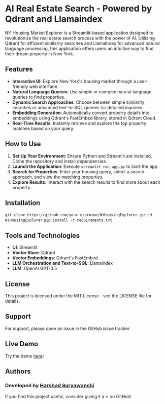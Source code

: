 # AI Real Estate Search - Powered by Qdrant and Llamaindex

NY Housing Market Explorer is a Streamlit-based application designed to revolutionize the real estate search process with the power of AI. Utilizing Qdrant for efficient similarity searches and LlamaIndex for advanced natural language processing, this application offers users an intuitive way to find their dream property in New York.

## Features
- **Interactive UI**: Explore New York's housing market through a user-friendly web interface.
- **Natural Language Queries**: Use simple or complex natural language queries to find properties.
- **Dynamic Search Approaches**: Choose between simple similarity searches or advanced text-to-SQL queries for detailed inquiries.
- **Embedding Generation**: Automatically convert property details into embeddings using Qdrant's FastEmbed library, stored in Qdrant Cloud.
- **Real-Time Results**: Instantly retrieve and explore the top property matches based on your query.

## How to Use
1. **Set Up Your Environment**: Ensure Python and Streamlit are installed. Clone the repository and install dependencies.
2. **Launch the Application**: Execute `streamlit run app.py` to start the app.
3. **Search for Properties**: Enter your housing query, select a search approach, and view the matching properties.
4. **Explore Results**: Interact with the search results to find more about each property.

## Installation
```git clone https://github.com/your-username/NYHousingExplorer.git```
```cd NYHousingExplorer```
```pip install -r requirements.txt```


## Tools and Technologies
- **UI**: Streamlit
- **Vector Store**: Qdrant
- **Vector Embeddings**: Qdrant's FastEmbed
- **LLM Orchestration and Text-to-SQL**: Llamaindex
- **LLM**: OpenAI GPT-3.5

## License
This project is licensed under the MIT License - see the LICENSE file for details.

## Support
For support, please open an issue in the GitHub issue tracker.

## Live Demo
Try the demo [here](https://huggingface.co/spaces/AI-ANK/AI-Real-Estate-Search-Qdrant-Llamaindex)!

## Authors
### Developed by [Harshad Suryawanshi](https://www.linkedin.com/in/harshadsuryawanshi/)
If you find this project useful, consider giving it a ⭐ on GitHub!
